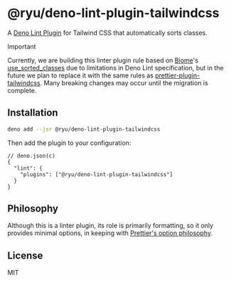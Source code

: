 # @ryu/deno-lint-plugin-tailwindcss

A [Deno Lint Plugin](https://docs.deno.com/runtime/reference/lint_plugins/) for Tailwind CSS that automatically sorts classes.

> [!IMPORTANT]
> Currently, we are building this linter plugin rule based on [Biome](http://biomejs.dev/)'s [use_sorted_classes](https://biomejs.dev/ja/linter/rules/use-sorted-classes/) due to limitations in Deno Lint specification, but in the future we plan to replace it with the same rules as [prettier-plugin-tailwindcss](https://github.com/tailwindlabs/prettier-plugin-tailwindcss). Many breaking changes may occur until the migration is complete.

## Installation

```sh
deno add --jsr @ryu/deno-lint-plugin-tailwindcss
```

Then add the plugin to your configuration:

```jsonc
// deno.json(c)
{
  "lint": {
    "plugins": ["@ryu/deno-lint-plugin-tailwindcss"]
  }
}
```

## Philosophy

Although this is a linter plugin, its role is primarily formatting, so it only provides minimal options, in keeping with [Prettier's option philosophy](https://prettier.io/docs/option-philosophy).

## License

MIT
